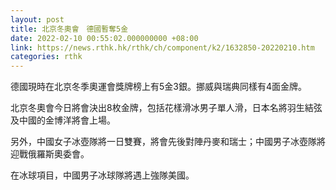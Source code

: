 ```yaml
---
layout: post
title: 北京冬奧會　德國暫奪5金
date: 2022-02-10 00:55:02.000000000 +08:00
link: https://news.rthk.hk/rthk/ch/component/k2/1632850-20220210.htm
categories: rthk
---
```


德國現時在北京冬季奧運會獎牌榜上有5金3銀。挪威與瑞典同樣有4面金牌。

北京冬奧會今日將會決出8枚金牌，包括花樣滑冰男子單人滑，日本名將羽生結弦及中國的金博洋將會上場。

另外，中國女子冰壺隊將一日雙賽，將會先後對陣丹麥和瑞士；中國男子冰壺隊將迎戰俄羅斯奧委會。

在冰球項目，中國男子冰球隊將遇上強隊美國。
